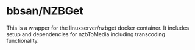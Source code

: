 
# bbsan/NZBGet

This is a wrapper for the linuxserver/nzbget docker container. It includes setup and dependencies for nzbToMedia including transcoding functionality.

